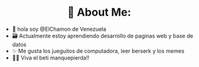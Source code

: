 <h1 align="center"> 💫 About Me: </h1>

<ul>
    <li>
        👋 hola soy @ElChamon de Venezuela
    </li>
    <li>
        🗃️ Actualmente estoy aprendiendo desarrollo de paginas web y base de datos
    </li>
    <li>
        ✨ Me gusta los jueguitos de computadora, leer berserk y los memes
    </li>    
    <li>
        💚🤍 Viva el beti manquepierda!!
    </li>
</ul>




<!---
ElChamon/ElChamon is a ✨ special ✨ repository because its `README.md` (this file) appears on your GitHub profile.
You can click the Preview link to take a look at your changes.
--->

